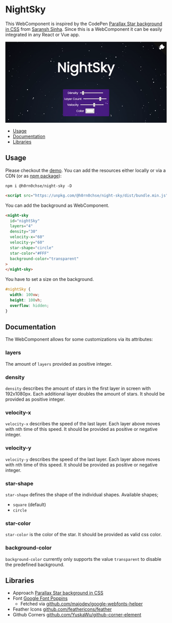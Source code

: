 # NightSky

This WebComponent is inspired by the CodePen [Parallax Star background in CSS](https://codepen.io/saransh/pen/BKJun) from [Saransh Sinha](https://codepen.io/saransh). Since this is a WebComponent it can be easily integrated in any React or Vue app.

<p align="center">
    <img src="./assets/animation.gif" />
</p>

- [Usage](#usage)
- [Documentation](#documentation)
- [Libraries](#libraries)

## Usage

Please checkout the [demo](https://h0rn0chse.github.io/NightSky). You can add the resources either locally or via a CDN (or as [npm package](https://www.npmjs.com/package/@h0rn0chse/night-sky)):

```console
npm i @h0rn0chse/night-sky -D
```

```html
<script src="https://unpkg.com/@h0rn0chse/night-sky/dist/bundle.min.js"></script>
```

You can add the background as WebComponent.

```html
<night-sky
  id="nightSky"
  layers="4"
  density="30"
  velocity-x="60"
  velocity-y="60"
  star-shape="circle"
  star-color="#FFF"
  background-color="transparent"
>
</night-sky>
```

You have to set a size on the background.

```css
#nightSky {
  width: 100vw;
  height: 100vh;
  overflow: hidden;
}
```

## Documentation

The WebComponent allows for some customizations via its attributes:

### layers

The amount of `layers` provided as positive integer.

### density

`density` describes the amount of stars in the first layer in screen with 192x1080px. Each additional layer doubles the amount of stars. It should be provided as positive integer.

### velocity-x

`velocity-x` describes the speed of the last layer. Each layer above moves with nth time of this speed. It should be
provided as positive or negative integer.

### velocity-y

`velocity-y` describes the speed of the last layer. Each layer above moves with nth time of this speed. It should be
provided as positive or negative integer.

### star-shape

`star-shape` defines the shape of the individual shapes. Available shapes;

- `square` (default)
- `circle`

### star-color

`star-color` is the color of the star. It should be provided as valid css color.

### background-color

`background-color` currently only supports the value `transparent` to disable the predefined background.

## Libraries

- Approach [Parallax Star background in CSS](https://codepen.io/saransh/pen/BKJun)
- Font [Google Font Poppins](https://fonts.google.com/specimen/Poppins)
  - Fetched via [github.com/majodev/google-webfonts-helper](https://github.com/majodev/google-webfonts-helper)
- Feather Icons [github.com/feathericons/feather](https://github.com/feathericons/feather)
- Github Corners [github.com/YuskaWu/github-corner-element](https://github.com/YuskaWu/github-corner-element)
